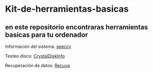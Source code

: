 # Kit-de-herramientas-basicas
## en este repositorio encontraras herramientas basicas para tu ordenador

Información del sistema: [speccy](https://github.com/darkrayo97/Kit-de-herramientas-basicas/blob/d0ba86833820bf766aa5722dca9deb5436aa6525/speccy)


Testeo disco: [CrystalDiskInfo](https://github.com/darkrayo97/Kit-de-herramientas-basicas/blob/8b4c18989f0cc1f52834ae3a200f16b01b437163/CrystalDiskInfo)


Recuperación de datos: [Recuva](https://github.com/darkrayo97/Kit-de-herramientas-basicas/blob/d91478b64594438c2af50abde8957395d7546013/Recuva)
